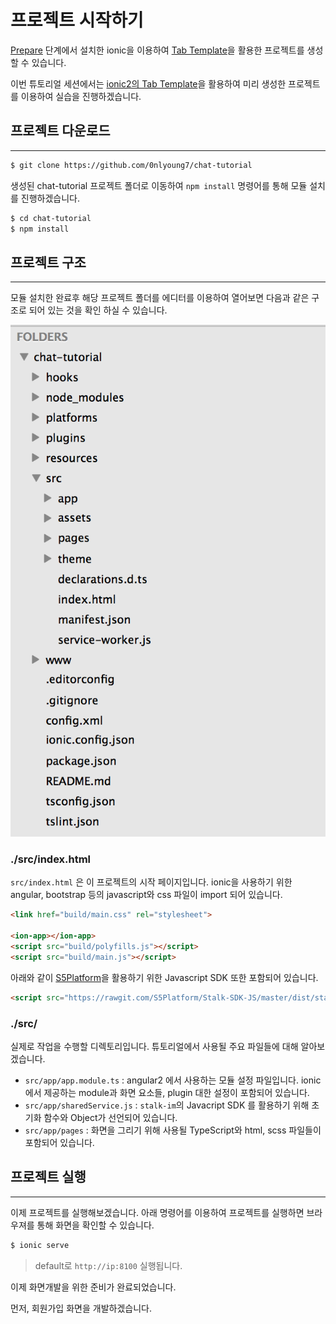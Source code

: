 # 프로젝트 시작하기

[Prepare](prepare.md) 단계에서 설치한 ionic을 이용하여 [Tab Template](https://github.com/driftyco/ionic2-starter-tabs)을 활용한 프로젝트를 생성할 수 있습니다.

이번 튜토리얼 세션에서는 [ionic2의 Tab Template](https://github.com/driftyco/ionic2-starter-tabs)을 활용하여 미리 생성한 프로젝트를 이용하여 실습을 진행하겠습니다.


## 프로젝트 다운로드
-----------

```bash	
$ git clone https://github.com/0nlyoung7/chat-tutorial
```

생성된 chat-tutorial 프로젝트 폴더로 이동하여 `npm install` 명령어를 통해 모듈 설치를 진행하겠습니다.

```bash
$ cd chat-tutorial
$ npm install
```

## 프로젝트 구조
-----------

모듈 설치한 완료후 해당 프로젝트 폴더를 에디터를 이용하여 열어보면 다음과 같은 구조로 되어 있는 것을 확인 하실 수 있습니다.

![Folders](images/Folders.png)

### ./src/index.html

`src/index.html` 은 이 프로젝트의 시작 페이지입니다.
ionic을 사용하기 위한 angular, bootstrap 등의 javascript와 css 파일이 import 되어 있습니다.

```html
<link href="build/main.css" rel="stylesheet">

<ion-app></ion-app>
<script src="build/polyfills.js"></script>
<script src="build/main.js"></script>
```

아래와 같이 [S5Platform](https://github.com/S5Platform)을 활용하기 위한 Javascript SDK 또한 포함되어 있습니다.

```html
<script src="https://rawgit.com/S5Platform/Stalk-SDK-JS/master/dist/stalk-im.min.js"></script>
```
	
### ./src/

실제로 작업을 수행할 디렉토리입니다. 튜토리얼에서 사용될 주요 파일들에 대해 알아보겠습니다.

- `src/app/app.module.ts` : angular2 에서 사용하는 모듈 설정 파일입니다. ionic 에서 제공하는 module과 화면 요소들, plugin 대한 설정이 포함되어 있습니다.
- `src/app/sharedService.js` : `stalk-im`의 Javacript SDK 를 활용하기 위해 초기화 함수와 Object가 선언되어 있습니다.
- `src/app/pages` : 화면을 그리기 위해 사용될 TypeScript와 html, scss 파일들이 포함되어 있습니다. 

## 프로젝트 실행
-----------
이제 프로젝트를 실행해보겠습니다.
아래 명령어를 이용하여 프로젝트를 실행하면 브라우져를 통해 화면을 확인할 수 있습니다.

```bash
$ ionic serve
```

> default로 `http://ip:8100` 실행됩니다.

이제 화면개발을 위한 준비가 완료되었습니다.

먼저, 회원가입 화면을 개발하겠습니다.